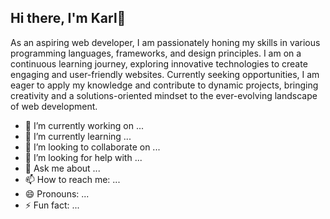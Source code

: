 ## Hi there, I'm Karl👋


As an aspiring web developer, I am passionately honing my skills in various programming languages, frameworks, and design principles. I am on a continuous learning journey, exploring innovative technologies to create engaging and user-friendly websites. Currently seeking opportunities, I am eager to apply my knowledge and contribute to dynamic projects, bringing creativity and a solutions-oriented mindset to the ever-evolving landscape of web development.

- 🔭 I’m currently working on ...
- 🌱 I’m currently learning ...
- 👯 I’m looking to collaborate on ...
- 🤔 I’m looking for help with ...
- 💬 Ask me about ...
- 📫 How to reach me: ...
- 😄 Pronouns: ...
- ⚡ Fun fact: ...

